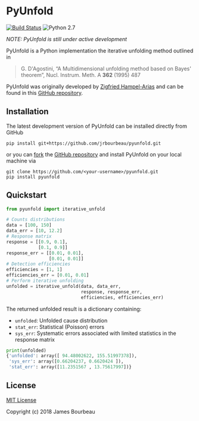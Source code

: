 # PyUnfold

[![Build Status](https://travis-ci.org/jrbourbeau/pyunfold.svg?branch=master)](https://travis-ci.org/jrbourbeau/pyunfold)
![Python 2.7](https://img.shields.io/badge/python-2.7-blue.svg)

_NOTE: PyUnfold is still under active development_

PyUnfold is a Python implementation the iterative unfolding method outlined in

> G. D'Agostini, “A Multidimensional unfolding method based on Bayes' theorem”, Nucl. Instrum. Meth. A **362** (1995) 487

PyUnfold was originally developed by [Zigfried Hampel-Arias](https://github.com/zhampel) and can be found in this [GitHub repository](https://github.com/zhampel/PyUnfold).

## Installation

The latest development version of PyUnfold can be installed directly from GitHub

```
pip install git+https://github.com/jrbourbeau/pyunfold.git
```

or you can [fork](https://guides.github.com/activities/forking/) the [GitHub repository](https://github.com/jrbourbeau/pyunfold) and install PyUnfold on your local machine via

```
git clone https://github.com/<your-username>/pyunfold.git
pip install pyunfold
```

## Quickstart

```python
from pyunfold import iterative_unfold

# Counts distributions
data = [100, 150]
data_err = [10, 12.2]
# Response matrix
response = [[0.9, 0.1],
            [0.1, 0.9]]
response_err = [[0.01, 0.01],
                [0.01, 0.01]]
# Detection efficiencies
efficiencies = [1, 1]
efficiencies_err = [0.01, 0.01]
# Perform iterative unfolding
unfolded = iterative_unfold(data, data_err,
                            response, response_err,
                            efficiencies, efficiencies_err)
```
The returned unfolded result is a dictionary containing:
- `unfolded`: Unfolded cause distribution
- `stat_err`: Statistical (Poisson) errors
- `sys_err`: Systematic errors associated with limited statistics in the response matrix

```python
print(unfolded)             
{'unfolded': array([ 94.48002622, 155.51997378]),
 'sys_err': array([0.66204237, 0.6620424 ]),
 'stat_err': array([11.2351567 , 13.75617997])}
```

## License

[MIT License](LICENSE)

Copyright (c) 2018 James Bourbeau
